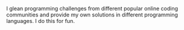 I glean programming challenges from different popular online coding communities and provide my own solutions in different programming languages. I do this for fun.
